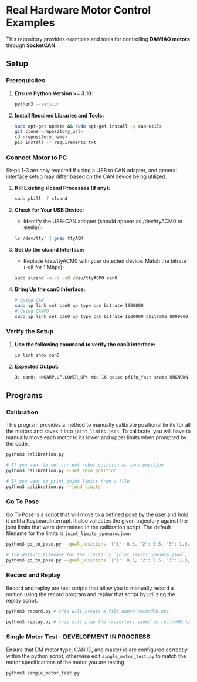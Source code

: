 # Real Hardware Motor Control Examples

This repository provides examples and tools for controlling **DAMIAO motors** through **SocketCAN**.

## Setup

### Prerequisites

1. **Ensure Python Version >= 3.10**:

   ```bash
   python3 --version
2. **Install Required Libraries and Tools:**

    ```bash
    sudo apt-get update && sudo apt-get install -y can-utils
    git clone <repository_url>
    cd <repository_name>
    pip install -r requirements.txt
### Connect Motor to PC
Steps 1-3 are only required if using a USB to CAN adapter, and general interface setup may differ based on the CAN device being utilized.
1. **Kill Existing slcand Processes (if any):**

    ```bash
    sudo pkill -f slcand
2. **Check for Your USB Device:**
    - Identify the USB-CAN adapter (should appear as /dev/ttyACM0 or similar):
    ```bash
    ls /dev/tty* | grep ttyACM
3. **Set Up the slcand Interface:**
    - Replace /dev/ttyACM0 with your detected device. Match the bitrate (-s8 for 1 Mbps):
    ```bash
    sudo slcand -o -c -s8 /dev/ttyACM0 can0
4. **Bring Up the can0 Interface:**

    ```bash
    # Using CAN
    sudo ip link set can0 up type can bitrate 1000000
    # Using CANFD
    sudo ip link set can0 up type can bitrate 1000000 dbitrate 8000000 restart-ms 1000 berr-reporting on fd on
    ```
### Verify the Setup

1. **Use the following command to verify the can0 interface:**

    ```bash
    ip link show can0
2. **Expected Output:**
    ```bash
    3: can0: <NOARP,UP,LOWER_UP> mtu 16 qdisc pfifo_fast state UNKNOWN mode DEFAULT group default qlen
## Programs

### Calibration
This program provides a method to manually calibrate positional limits for all the motors and saves it into `joint_limits.json`. To calibrate, you will have to manually move each motor to its lower and upper limits when prompted by the code. 
```bash
python3 calibration.py

# If you want to set current robot position as zero position
python3 calibration.py --set_zero_position

# If you want to print joint limits from a file
python3 calibration.py --load_limits
```

### Go To Pose
Go To Pose is a script that will move to a defined pose by the user and hold it until a KeyboardInterrupt. It also validates the given trajectory against the joint limits that were determined in the calibration script. The default filename for the limits is `joint_limits_openarm.json`
```bash
python3 go_to_pose.py --goal_positions '{"1": 0.5, "2": 0.5, "3": 1.0, "4": 1.0, "5": -0.5, "6": 0.0, "7": 0.0}'

# The default filename for the limits is `joint_limits_openarm.json`, if you want to use an alternate file, do this command:
python3 go_to_pose.py --goal_positions '{"1": 0.5, "2": 0.5, "3": 1.0, "4": 1.0, "5": -0.5, "6": 0.0, "7": 0.0}' --filname "custom_limits.json"
```

### Record and Replay
Record and replay are test scripts that allow you to manually record a motion using the record program and replay that script by utilizing the replay script.
```bash
python3 record.py # this will create a file named record00.npz

python3 replay.py # this will play the trajectory saved in record00.npz
```

### Single Motor Test - DEVELOPMENT IN PROGRESS
Ensure that DM motor type, CAN ID, and master id are configured correctly within the python script, otherwise edit `single_motor_test.py` to match the motor specifications of the motor you are testing
```bash
python3 single_motor_test.py
```